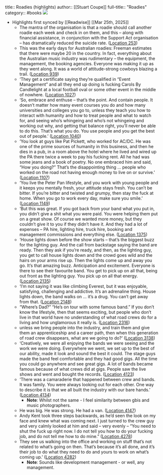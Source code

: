 title:: Roadies (highlights)
author:: [[Stuart Coupe]]
full-title:: "Roadies"
category:: #books
![](https://images-na.ssl-images-amazon.com/images/I/51zoFuYYNAL._SL200_.jpg)

- Highlights first synced by [[Readwise]] [[Mar 25th, 2025]]
	- The mantra of the organisation is that a roadie should call another roadie each week and check in on them, and this – along with financial assistance, in conjunction with the Support Act organisation – has dramatically reduced the suicide rate. ([Location 253](https://readwise.io/to_kindle?action=open&asin=B07BWN6JF6&location=253))
	- This was the early days for Australian roadies: Freeman estimates that there were maybe 20 in the country. In fact, everything about the Australian music industry was rudimentary – the equipment, the management, the booking agencies. Everyone was making it up as they went along. It was a world of attitude-strong cowboys blazing a trail. ([Location 939](https://readwise.io/to_kindle?action=open&asin=B07BWN6JF6&location=939))
	- ‘They get a certificate saying they’re qualified in “Event Management” and all they end up doing is fucking Carols By Candlelight at a local football oval or some other event in the middle of nowhere. ([Location 1027](https://readwise.io/to_kindle?action=open&asin=B07BWN6JF6&location=1027))
	- ‘So, embrace and enthuse – that’s the point. And contain people. It doesn’t matter how many event courses you do and how many universities and colleges you go to, unless they teach you how to interact with humanity and how to treat people and what to watch for, and seeing who’s whingeing and who’s not whingeing and working out why, and getting that balance right, you’ll never be able to do this. That’s what you do. You use people and you get the best out of people.’ ([Location 1040](https://readwise.io/to_kindle?action=open&asin=B07BWN6JF6&location=1040))
	- ‘You look at guys like Pat Pickett, who worked for AC/DC. He was one of the prime sources of humanity in this business, and then he dies in a pub, in a room above the hotel where he lived and wired up the PA there twice a week to pay his fucking rent. All he had was some jeans and a book of poetry. No one embraced him and said, “How you doing?” That’s the disappointing thing … people who worked on the road not having enough money to live on or survive.’ ([Location 1107](https://readwise.io/to_kindle?action=open&asin=B07BWN6JF6&location=1107))
	- ‘You live the Peter Pan lifestyle, and you work with young people and it keeps you mentally fresh, your attitude stays fresh. You can’t be bitter. If you’re bitter and twisted and grumpy, then stay the fuck at home. When you go to work every day, make sure you smile.’ ([Location 1149](https://readwise.io/to_kindle?action=open&asin=B07BWN6JF6&location=1149))
	- ‘But this was great. If you got back from your band what you put in, you didn’t give a shit what you were paid. You were helping them put on a great show. Of course we wanted more money, but they couldn’t give it to you if they didn’t have it. And they had a lot of expenses – PA hire, lighting hire, truck hire, booking and management commissions and everything else. ([Location 1375](https://readwise.io/to_kindle?action=open&asin=B07BWN6JF6&location=1375))
	- ‘House lights down before the show starts – that’s the biggest buzz for the lighting guy. And the call from backstage saying the band are ready. Then they ask if you’re ready, and then, as the lighting guy, you get to call house lights down and the crowd goes wild and the hairs on your arms rise up. Then the lights come up and away you go. It’s that amazing buzz. Anticipation and excitement. Everyone is there to see their favourite band. You get to pick up on all that, being out front as the lighting guy. You pick up on all that energy. ([Location 2135](https://readwise.io/to_kindle?action=open&asin=B07BWN6JF6&location=2135))
	- ‘I’m not saying it was like climbing Everest, but it was enjoyable, satisfying, challenging and addictive. It’s an adrenaline thing. House lights down, the band walks on … it’s a drug. You can’t get away from that. ([Location 2148](https://readwise.io/to_kindle?action=open&asin=B07BWN6JF6&location=2148))
	- “Where’s Dad?” “He’s on tour with some famous band.” If you don’t know the lifestyle, then that seems exciting, but people who don’t live in that world have no understanding of what road crews do for a living and how unglamorous it really is. ([Location 2316](https://readwise.io/to_kindle?action=open&asin=B07BWN6JF6&location=2316))
	- unless we bring people into the industry, and train them and give them an apprenticeship and a career path, then when this generation of road crew disappears, what are we going to do?’ ([Location 3138](https://readwise.io/to_kindle?action=open&asin=B07BWN6JF6&location=3138))
	- ‘Creatively, we were all enjoying the bands we were seeing and the work we were doing. Everywhere we went, we set up to the best of our ability, made it look and sound the best it could. The stage guys made the band feel comfortable and they had good gigs. All the time you could go anywhere and see great gigs. A lot of bands became famous because of what crews did at gigs. People saw the live shows and went and bought the records. ([Location 4123](https://readwise.io/to_kindle?action=open&asin=B07BWN6JF6&location=4123))
	- ‘There was a camaraderie that happened between crew and bands. It was family. You were always looking out for each other. One way to describe it is that we all built the industry with our bare hands.’ ([Location 4134](https://readwise.io/to_kindle?action=open&asin=B07BWN6JF6&location=4134))
		- **Note**: Whilst not the same - I feel  similarity between gbis and music photographers.
	- He was big. He was strong. He had a van. ([Location 4147](https://readwise.io/to_kindle?action=open&asin=B07BWN6JF6&location=4147))
	- Andy Kent took three steps backwards, as he’d seen the look on my face and knew what was coming next. I just turned to the crew guy and very calmly looked at him and said – very evenly – “You need to shut the fuck up right now. I do not tell you how to do your fucking job, and do not tell me how to do mine.” ([Location 4278](https://readwise.io/to_kindle?action=open&asin=B07BWN6JF6&location=4278))
	- They see us walking into the office and working on stuff that’s not related to what’s going on then. That’s because it’s all done, and it’s their job to do what they need to do and yours to work on what’s coming up.’ ([Location 4282](https://readwise.io/to_kindle?action=open&asin=B07BWN6JF6&location=4282))
		- **Note**: Sounds like development management - or well, any management.